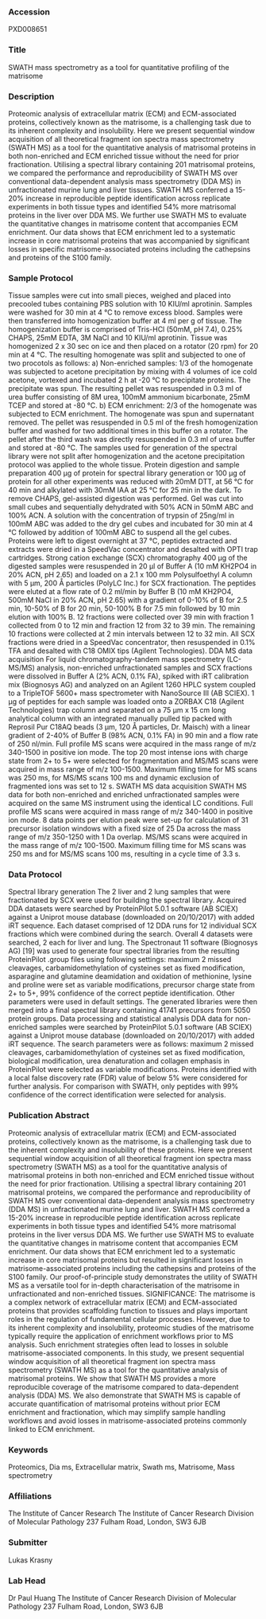 ### Accession
PXD008651

### Title
SWATH mass spectrometry as a tool for quantitative profiling of the matrisome

### Description
Proteomic analysis of extracellular matrix (ECM) and ECM-associated proteins, collectively known as the matrisome, is a challenging task due to its inherent complexity and insolubility. Here we present sequential window acquisition of all theoretical fragment ion spectra mass spectrometry (SWATH MS) as a tool for the quantitative analysis of matrisomal proteins in both non-enriched and ECM enriched tissue without the need for prior fractionation. Utilising a spectral library containing 201 matrisomal proteins, we compared the performance and reproducibility of SWATH MS over conventional data-dependent analysis mass spectrometry (DDA MS) in unfractionated murine lung and liver tissues. SWATH MS conferred a 15-20% increase in reproducible peptide identification across replicate experiments in both tissue types and identified 54% more matrisomal proteins in the liver over DDA MS. We further use SWATH MS to evaluate the quantitative changes in matrisome content that accompanies ECM enrichment. Our data shows that ECM enrichment led to a systematic increase in core matrisomal proteins that was accompanied by significant losses in specific matrisome-associated proteins including the cathepsins and proteins of the S100 family.

### Sample Protocol
Tissue samples were cut into small pieces, weighed and placed into precooled tubes containing PBS solution with 10 KIU/ml aprotinin. Samples were washed for 30 min at 4 °C to remove excess blood. Samples were then transferred into homogenization buffer at 4 ml per g of tissue. The homogenization buffer is comprised of Tris-HCl (50mM, pH 7.4), 0.25% CHAPS, 25mM EDTA, 3M NaCl and 10 KIU/ml aprotinin. Tissue was homogenized 2 x 30 sec on ice and then placed on a rotator (20 rpm) for 20 min at 4 °C. The resulting homogenate was split and subjected to one of two procotols as follows:  a) Non-enriched samples: 1/3 of the homogenate was subjected to acetone precipitation by mixing with 4 volumes of ice cold acetone, vortexed and incubated 2 h at -20 °C to precipitate proteins. The precipitate was spun. The resulting pellet was resuspended in 0.3 ml of urea buffer consisting of 8M urea, 100mM ammonium bicarbonate, 25mM TCEP and stored at -80 °C.  b) ECM enrichment: 2/3 of the homogenate was subjected to ECM enrichment. The homogenate was spun and supernatant removed. The pellet was resuspended in 0.5 ml of the fresh homogenization buffer and washed for two additional times in this buffer on a rotator. The pellet after the third wash was directly resuspended in 0.3 ml of urea buffer and stored at -80 °C. The samples used for generation of the spectral library were not split after homogenization and the acetone precipitation protocol was applied to the whole tissue.   Protein digestion and sample preparation 400 µg of protein for spectral library generation or 100 μg of protein for all other experiments was reduced with 20mM DTT, at 56 °C for 40 min and alkylated with 30mM  IAA at 25 °C for 25 min in the dark. To remove CHAPS, gel-assisted digestion was performed. Gel was cut into small cubes and sequentially dehydrated with 50% ACN in 50mM ABC and 100% ACN. A solution with the concentration of trypsin of 25ng/ml in 100mM ABC was added to the dry gel cubes and incubated for 30 min at 4 °C followed by addition of 100mM ABC to suspend all the gel cubes. Proteins were left to digest overnight at 37 °C, peptides extracted and extracts were dried in a SpeedVac concentrator and desalted with OPTI trap cartridges. Strong cation exchange (SCX) chromatography 400 μg of the digested samples were resuspended in 20 μl of Buffer A (10 mM KH2PO4 in 20% ACN, pH 2.65) and loaded on a 2.1 x 100 mm Polysulfoethyl A column with 5 μm, 200 Å particles (PolyLC Inc.) for SCX fractionation. The peptides were eluted at a flow rate of 0.2 ml/min by Buffer B (10 mM KH2PO4, 500mM NaCl in 20% ACN, pH 2.65) with a gradient of 0-10% of B for 2.5 min, 10-50% of B for 20 min, 50-100% B for 7.5 min followed by 10 min elution with 100% B. 12 fractions were collected over 39 min with fraction 1 collected from 0 to 12 min and fraction 12 from 32 to 39 min. The remaining 10 fractions were collected at 2 min intervals between 12 to 32 min. All SCX fractions were dried in a SpeedVac concentrator, then resuspended in 0.1% TFA and desalted with C18 OMIX tips (Agilent Technologies). DDA MS data acquisition For liquid chromatography-tandem mass spectrometry (LC-MS/MS) analysis, non-enriched unfractionated samples and SCX fractions were dissolved in Buffer A (2% ACN, 0.1% FA), spiked with iRT calibration mix (Biognosys AG) and analyzed on an Agilent 1260 HPLC system coupled to a TripleTOF 5600+ mass spectrometer with NanoSource III (AB SCIEX). 1 μg of peptides for each sample was loaded onto a ZORBAX C18 (Agilent Technologies) trap column and separated on a 75 μm x 15 cm long analytical column with an integrated manually pulled tip packed with Reprosil Pur C18AQ beads (3 μm, 120 Å particles, Dr. Maisch) with a linear gradient of 2-40% of Buffer B (98% ACN, 0.1% FA) in 90 min and a flow rate of 250 nl/min. Full profile MS scans were acquired in the mass range of m/z 340-1500 in positive ion mode. The top 20 most intense ions with charge state from 2+ to 5+ were selected for fragmentation and MS/MS scans were acquired in mass range of m/z 100-1500. Maximum filling time for MS scans was 250 ms, for MS/MS scans 100 ms and dynamic exclusion of fragmented ions was set to 12 s. SWATH MS data acquisition SWATH MS data for both non-enriched and enriched unfractionated samples were acquired on the same MS instrument using the identical LC conditions. Full profile MS scans were acquired in mass range of m/z 340-1400 in positive ion mode. 8 data points per elution peak were set-up for calculation of 31 precursor isolation windows with a fixed size of 25 Da across the mass range of m/z 350-1250 with 1 Da overlap. MS/MS scans were acquired in the mass range of m/z 100-1500. Maximum filling time for MS scans was 250 ms and for MS/MS scans 100 ms, resulting in a cycle time of 3.3 s.

### Data Protocol
Spectral library generation The 2 liver and 2 lung samples that were fractionated by SCX were used for building the spectral library. Acquired DDA datasets were searched by ProteinPilot 5.0.1 software (AB SCIEX) against a Uniprot mouse database (downloaded on 20/10/2017) with added iRT sequence. Each dataset comprised of 12 DDA runs for 12 individual SCX fractions which were combined during the search. Overall 4 datasets were searched, 2 each for liver and lung. The Spectronaut 11 software (Biognosys AG) [19] was used to generate four spectral libraries from the resulting ProteinPilot .group files using following settings: maximum 2 missed cleavages, carbamidomethylation of cysteines set as fixed modification, asparagine and glutamine deamidation and oxidation of methionine, lysine and proline were set as variable modifications, precursor charge state from 2+ to 5+, 99% confidence of the correct peptide identification. Other parameters were used in default settings. The generated libraries were then merged into a final spectral library containing 41741 precursors from 5050 protein groups.  Data processing and statistical analysis DDA data for non-enriched samples were searched by ProteinPilot 5.0.1 software (AB SCIEX) against a Uniprot mouse database (downloaded on 20/10/2017) with added iRT sequence. The search parameters were as follows: maximum 2 missed cleavages, carbamidomethylation of cysteines set as fixed modification, biological modification, urea denaturation and collagen emphasis in ProteinPilot were selected as variable modifications. Proteins identified with a local false discovery rate (FDR) value of below 5% were considered for further analysis. For comparison with SWATH, only peptides with 99% confidence of the correct identification were selected for analysis.

### Publication Abstract
Proteomic analysis of extracellular matrix (ECM) and ECM-associated proteins, collectively known as the matrisome, is a challenging task due to the inherent complexity and insolubility of these proteins. Here we present sequential window acquisition of all theoretical fragment ion spectra mass spectrometry (SWATH MS) as a tool for the quantitative analysis of matrisomal proteins in both non-enriched and ECM enriched tissue without the need for prior fractionation. Utilising a spectral library containing 201 matrisomal proteins, we compared the performance and reproducibility of SWATH MS over conventional data-dependent analysis mass spectrometry (DDA MS) in unfractionated murine lung and liver. SWATH MS conferred a 15-20% increase in reproducible peptide identification across replicate experiments in both tissue types and identified 54% more matrisomal proteins in the liver versus DDA MS. We further use SWATH MS to evaluate the quantitative changes in matrisome content that accompanies ECM enrichment. Our data shows that ECM enrichment led to a systematic increase in core matrisomal proteins but resulted in significant losses in matrisome-associated proteins including the cathepsins and proteins of the S100 family. Our proof-of-principle study demonstrates the utility of SWATH MS as a versatile tool for in-depth characterisation of the matrisome in unfractionated and non-enriched tissues. SIGNIFICANCE: The matrisome is a complex network of extracellular matrix (ECM) and ECM-associated proteins that provides scaffolding function to tissues and plays important roles in the regulation of fundamental cellular processes. However, due to its inherent complexity and insolubility, proteomic studies of the matrisome typically require the application of enrichment workflows prior to MS analysis. Such enrichment strategies often lead to losses in soluble matrisome-associated components. In this study, we present sequential window acquisition of all theoretical fragment ion spectra mass spectrometry (SWATH MS) as a tool for the quantitative analysis of matrisomal proteins. We show that SWATH MS provides a more reproducible coverage of the matrisome compared to data-dependent analysis (DDA) MS. We also demonstrate that SWATH MS is capable of accurate quantification of matrisomal proteins without prior ECM enrichment and fractionation, which may simplify sample handling workflows and avoid losses in matrisome-associated proteins commonly linked to ECM enrichment.

### Keywords
Proteomics, Dia ms, Extracellular matrix, Swath ms, Matrisome, Mass spectrometry

### Affiliations
The Institute of Cancer Research
The Institute of Cancer Research Division of Molecular Pathology 237 Fulham Road, London, SW3 6JB

### Submitter
Lukas Krasny

### Lab Head
Dr Paul Huang
The Institute of Cancer Research Division of Molecular Pathology 237 Fulham Road, London, SW3 6JB


